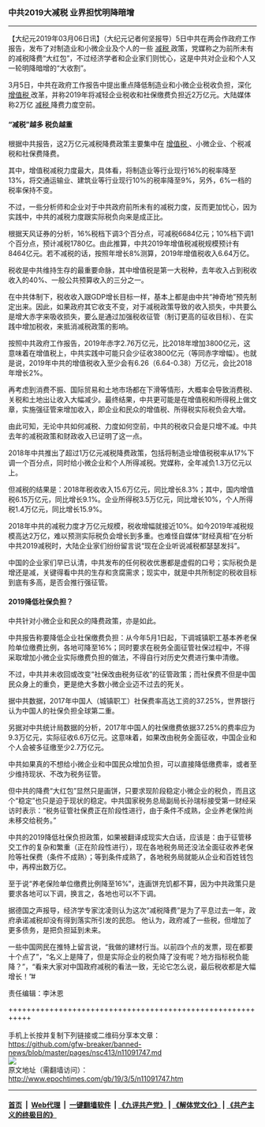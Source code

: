 ### 中共2019大减税 业界担忧明降暗增
------------------------

<p>
 【大纪元2019年03月06日讯】（大纪元记者何坚报导）5日中共在两会作政府工作报告，发布了对制造业和小微企业及个人的一些
 <a href="http://www.epochtimes.com/gb/tag/%E5%87%8F%E7%A8%8E.html">
  减税
 </a>
 政策，党媒称之为前所未有的减税降费“大红包”，不过经济学者和企业家们则忧心，这是中共对企业和个人又一轮明降暗增的“大收割”。
</p>
<p>
 3月5日，中共在政府工作报告中提出重点降低制造业和小微企业税收负担，深化
 <a href="http://www.epochtimes.com/gb/tag/%E5%A2%9E%E5%80%BC%E7%A8%8E.html">
  增值税
 </a>
 改革，并称2019年将减轻企业税收和社保缴费负担近2万亿元。大陆媒体称2万亿
 <a href="http://www.epochtimes.com/gb/tag/%E5%87%8F%E7%A8%8E.html">
  减税
 </a>
 降费力度空前。
</p>
<h4>
 “减税”越多 税负越重
</h4>
<p>
 根据中共报告，这2万亿元减税降费政策主要集中在
 <a href="http://www.epochtimes.com/gb/tag/%E5%A2%9E%E5%80%BC%E7%A8%8E.html">
  增值税
 </a>
 、小微企业、个税减税和社保费降费。
</p>
<p>
 其中，增值税减税力度最大，具体看，将制造业等行业现行16%的税率降至13%，将交通运输业、建筑业等行业现行10%的税率降至9%，另外，6%一档的税率保持不变。
</p>
<p>
 不过，一些分析师和企业对于中共政府前所未有的减税力度，反而更加忧心，因为实践中，中共的减税力度跟实际税负向来是成正比。
</p>
<p>
 根据天风证券的分析，16%税档下调3个百分点，可减税6684亿元；10%档下调1个百分点，预计减税1780亿。由此推算，中共2019年增值税减税规模预计有8464亿元。若不减税的话，按照年增长8%测算，2019年增值税收入6.64万亿。
</p>
<p>
 税收是中共维持生存的最重要命脉，其中增值税是第一大税种，去年收入占到税收收入的40%、一般公共预算收入的三分之一。
</p>
<p>
 在中共体制下，税收收入跟GDP增长目标一样，基本上都是由中共“神奇地”预先制定出来。因此，如果政府其它收支不变，对于减税政策导致的收入损失，中共要么是增大赤字来吸收损失，要么是通过加强税收征管（制订更高的征收目标）、在实践中增加税收，来抵消减税政策的影响。
</p>
<p>
 按照中共政府工作报告，2019年赤字2.76万亿元，比2018年增加3800亿元，这意味着在增值税上，中共实践中可能只会少征收3800亿元（等同赤字增幅）。也就是说，2019年中共的增值税收入至少会有6.26（6.64-0.38）万亿元，会比2018年增长2%。
</p>
<p>
 再考虑到消费不振、国际贸易和土地市场都在下滑等情形，大概率会导致消费税、关税和土地出让收入大幅减少。最终结果，中共更可能是在增值税和所得税上做文章，实施强征管来增加收入，即企业和民众的增值税、所得税实际税负会大增。
</p>
<p>
 由此可知，无论中共如何减税、力度如何空前，中共的税收只会是只增不减。中共去年的减税政策和财政收入已证明了这一点。
</p>
<p>
 2018年中共推出了超过1万亿元减税降费政策，包括将制造业增值税税率从17%下调一个百分点，同时给小微企业和个人所得减税。党媒称，全年减负1.3万亿元以上。
</p>
<p>
 但减税的结果是：2018年税收收入15.6万亿元，同比增长8.3%；其中，国内增值税6.15万亿元，同比增长9.1%。企业所得税3.5万亿元，同比增长10%，个人所得税1.4万亿元，同比增长15.9%。
</p>
<p>
 2018年中共的减税力度才万亿元规模，税收增幅就接近10%。如今2019年减税规模高达2万亿，难以预测实际税负会增长到多重。也难怪自媒体“财经真相”在分析中共2019减税时，大陆企业家们纷纷留言说“现在企业听说减税都瑟瑟发抖”。
</p>
<p>
 中国的企业家们早已认清，中共发布的任何税收优惠都是虚假的口号；实际税负是增还是减，关键得看中共的生存和贪腐需求；现实中，就是中共所制定的税收目标到底有多高，是否会推行强征管。
</p>
<h4>
 2019降低社保负担？
</h4>
<p>
 中共针对小微企业和民众的降费政策，亦是如此。
</p>
<p>
 中共报告称要降低企业社保缴费负担：从今年5月1日起，下调城镇职工基本养老保险单位缴费比例，各地可降至16%；同时要求在税务全面征管社保过程中，不得采取增加小微企业实际缴费负担的做法，不得自行对历史欠费进行集中清缴。
</p>
<p>
 不过，中共并未收回或改变“社保改由税务征收”的征管政策；而社保费不但是中国民众身上的重负，更是绝大多数小微企业迈不过去的死关。
</p>
<p>
 据中共数据，2017年中国人（城镇职工）社保费率高达工资的37.25%，世界银行认为中国人的社保负担全球第二重。
</p>
<p>
 另据对中共统计局数据的分析，2017年中国人的社保缴费依据37.25%的费率应为9.3万亿元，实际征收6.6万亿元。这意味着，如果改由税务全面征收，中国企业和个人会被多征缴至少2.7万亿元。
</p>
<p>
 中共如果真的不想给小微企业和中国民众增加负担，可以直接降低缴费率，或者至少维持现状、不改为税务征管。
</p>
<p>
 但中共的降费“大红包”显然只是画饼，只要求现阶段稳定小微企业的税负，而且这个“稳定”也只是迫于现状的稳定。中共国家税务总局副局长孙瑞标接受第一财经采访时表示：“税务征管社保费正在阶段性进行，由于条件不成熟，企业养老保险尚未移交给税务。”
</p>
<p>
 中共的2019降低社保负担政策，如果被翻译成现实大白话，应该是：由于征管移交工作的复杂和繁重（正在阶段性进行），现在各地税务局还没法全面征收养老保险等社保费（条件不成熟）；等到条件成熟了，各地税务局就能从企业和百姓钱包中，再榨出数万亿。
</p>
<p>
 至于说“养老保险单位缴费比例降至16%”，连画饼充饥都不算，因为中共政策只是要求各地可以下调，换言之，各地也可以不下调。
</p>
<p>
 据德国之声报导，经济学专家沈凌则认为这次“减税降费”是为了平息过去一年，政府承诺减税却没有得到落实所引发的民怨。 他认为，政府减了一些税，但增加了更多债务，是把负担延到未来。
</p>
<p>
 一些中国网民在推特上留言说，“我做的建材行当。以前四个点的发票，现在都要十个点了”，“名义上是降了，但是实际企业的税负降了没有呢？地方指标税负能降？”，“看来大家对中国政府减税的看法一致，无论它怎么说，最后税收都是大幅增长！”#
</p>
<p>
 责任编辑：李沐恩
</p>

+++++++++++++++++++++++++++++++++++++++++++++++++++++++++++<br/><br/>
手机上长按并复制下列链接或二维码分享本文章：<br/>
https://github.com/gfw-breaker/banned-news/blob/master/pages/nsc413/n11091747.md <br/>
<a href='https://github.com/gfw-breaker/banned-news/blob/master/pages/nsc413/n11091747.md'><img src='https://github.com/gfw-breaker/banned-news/blob/master/pages/nsc413/n11091747.md.png'/></a> <br/>
原文地址（需翻墙访问）：http://www.epochtimes.com/gb/19/3/5/n11091747.htm


------------------------
#### [首页](https://github.com/gfw-breaker/banned-news/blob/master/README.md) &nbsp;|&nbsp; [Web代理](https://github.com/labour-camp/helloworld) &nbsp;|&nbsp; [一键翻墙软件](https://github.com/gfw-breaker/nogfw/blob/master/README.md) &nbsp;| [《九评共产党》](https://github.com/gfw-breaker/9ping.md/blob/master/README.md#九评之一评共产党是什么) | [《解体党文化》](https://github.com/gfw-breaker/jtdwh.md/blob/master/README.md) | [《共产主义的终极目的》](https://github.com/gfw-breaker/gczydzjmd.md/blob/master/README.md)

